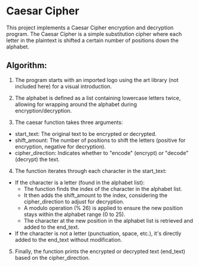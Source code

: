 # Caesar Cipher

This project implements a Caesar Cipher encryption and decryption program. The Caesar Cipher is a simple substitution cipher where each letter in the plaintext is shifted a certain number of positions down the alphabet.

## Algorithm:

1. The program starts with an imported logo using the art library (not included here) for a visual introduction.

2. The alphabet is defined as a list containing lowercase letters twice, allowing for wrapping around the alphabet during encryption/decryption.
   
3. The caesar function takes three arguments:
  -  start_text: The original text to be encrypted or decrypted.
  -  shift_amount: The number of positions to shift the letters (positive for encryption, negative for decryption).
  -  cipher_direction: Indicates whether to "encode" (encrypt) or "decode" (decrypt) the text.

4. The function iterates through each character in the start_text:
  -  If the character is a letter (found in the alphabet list):
      * The function finds the index of the character in the alphabet list.
      * It then adds the shift_amount to the index, considering the cipher_direction to adjust for decryption.
      * A modulo operation (% 26) is applied to ensure the new position stays within the alphabet range (0 to 25).
      * The character at the new position in the alphabet list is retrieved and added to the end_text.
  -  If the character is not a letter (punctuation, space, etc.), it's directly added to the end_text without modification.

5. Finally, the function prints the encrypted or decrypted text (end_text) based on the cipher_direction.
